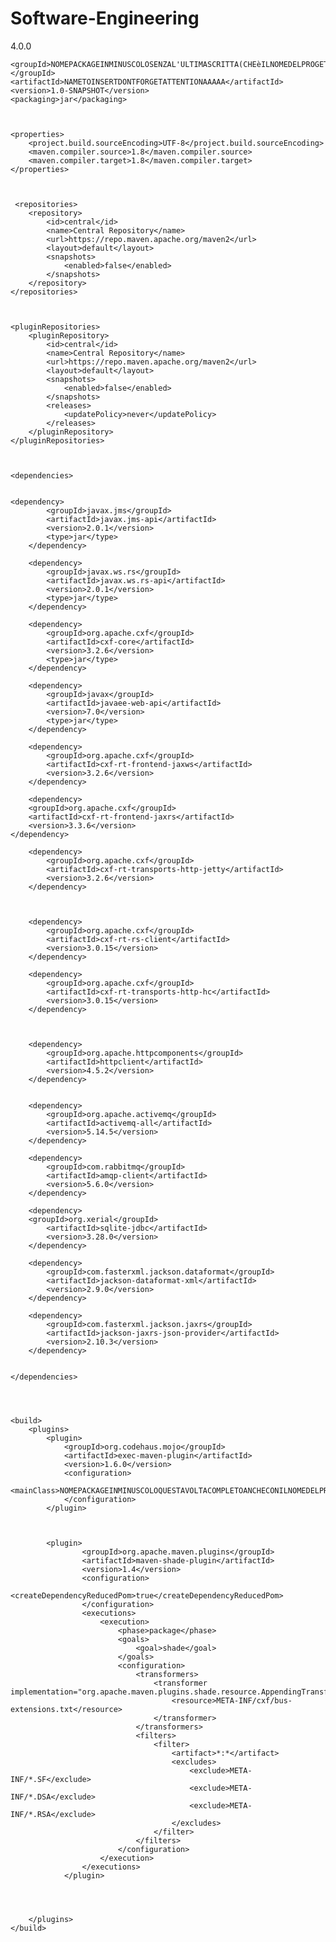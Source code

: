 # Software-Engineering



<?xml version="1.0" encoding="UTF-8"?>
<project xmlns="http://maven.apache.org/POM/4.0.0" xmlns:xsi="http://www.w3.org/2001/XMLSchema-instance" xsi:schemaLocation="http://maven.apache.org/POM/4.0.0
http://maven.apache.org/xsd/maven-4.0.0.xsd">
    <modelVersion>4.0.0</modelVersion>
    
    
    
    
    <groupId>NOMEPACKAGEINMINUSCOLOSENZAL'ULTIMASCRITTA(CHEèILNOMEDELPROGETTO)</groupId> 
    <artifactId>NAMETOINSERTDONTFORGETATTENTIONAAAAA</artifactId>
    <version>1.0-SNAPSHOT</version>
    <packaging>jar</packaging>
    
    
    
    <properties>
        <project.build.sourceEncoding>UTF-8</project.build.sourceEncoding>
        <maven.compiler.source>1.8</maven.compiler.source>
        <maven.compiler.target>1.8</maven.compiler.target>
    </properties>
    
    
    
     <repositories>
        <repository>
            <id>central</id>
            <name>Central Repository</name>
            <url>https://repo.maven.apache.org/maven2</url>
            <layout>default</layout>
            <snapshots>
                <enabled>false</enabled>
            </snapshots>
        </repository>
    </repositories>
    
    
    
    <pluginRepositories>
        <pluginRepository>
            <id>central</id>
            <name>Central Repository</name>
            <url>https://repo.maven.apache.org/maven2</url>
            <layout>default</layout>
            <snapshots>
                <enabled>false</enabled>
            </snapshots>
            <releases>
                <updatePolicy>never</updatePolicy>
            </releases>
        </pluginRepository>
    </pluginRepositories>
    
    
    
    <dependencies>
    
    
	<dependency>
            <groupId>javax.jms</groupId>
            <artifactId>javax.jms-api</artifactId>
            <version>2.0.1</version>
            <type>jar</type>
        </dependency>
        
        <dependency>
            <groupId>javax.ws.rs</groupId>
            <artifactId>javax.ws.rs-api</artifactId>
            <version>2.0.1</version>
            <type>jar</type>
        </dependency>
        
        <dependency>
            <groupId>org.apache.cxf</groupId>
            <artifactId>cxf-core</artifactId>
            <version>3.2.6</version>
            <type>jar</type>
        </dependency>
        
        <dependency>
            <groupId>javax</groupId>
            <artifactId>javaee-web-api</artifactId>
            <version>7.0</version>
            <type>jar</type>
        </dependency>
        
        <dependency>
            <groupId>org.apache.cxf</groupId>
            <artifactId>cxf-rt-frontend-jaxws</artifactId>
            <version>3.2.6</version>
        </dependency>
        
        <dependency>
	    <groupId>org.apache.cxf</groupId>
	    <artifactId>cxf-rt-frontend-jaxrs</artifactId>
	    <version>3.3.6</version>
	</dependency>
		
        <dependency>
            <groupId>org.apache.cxf</groupId>
            <artifactId>cxf-rt-transports-http-jetty</artifactId>
            <version>3.2.6</version>
        </dependency>
        
        
        
        <dependency>
            <groupId>org.apache.cxf</groupId>
            <artifactId>cxf-rt-rs-client</artifactId>
            <version>3.0.15</version>
        </dependency>
        
        <dependency>
            <groupId>org.apache.cxf</groupId>
            <artifactId>cxf-rt-transports-http-hc</artifactId>
            <version>3.0.15</version>
        </dependency>
        
         
        
        <dependency>
            <groupId>org.apache.httpcomponents</groupId>
            <artifactId>httpclient</artifactId>
            <version>4.5.2</version>
        </dependency>
        
        
        <dependency>
            <groupId>org.apache.activemq</groupId>
            <artifactId>activemq-all</artifactId>
            <version>5.14.5</version>
        </dependency>
        
        <dependency>
            <groupId>com.rabbitmq</groupId>
            <artifactId>amqp-client</artifactId>
            <version>5.6.0</version>
        </dependency>
        
        <dependency>
	    <groupId>org.xerial</groupId>
            <artifactId>sqlite-jdbc</artifactId>
            <version>3.28.0</version>
        </dependency>
        
        <dependency>
            <groupId>com.fasterxml.jackson.dataformat</groupId>
            <artifactId>jackson-dataformat-xml</artifactId>
            <version>2.9.0</version>
        </dependency>
        
        <dependency>
            <groupId>com.fasterxml.jackson.jaxrs</groupId>
            <artifactId>jackson-jaxrs-json-provider</artifactId>
            <version>2.10.3</version>
        </dependency>
       
        
    </dependencies>
    
    
    
    
    <build>
        <plugins>
            <plugin>
                <groupId>org.codehaus.mojo</groupId>
                <artifactId>exec-maven-plugin</artifactId>
                <version>1.6.0</version>
                <configuration>
                    <mainClass>NOMEPACKAGEINMINUSCOLOQUESTAVOLTACOMPLETOANCHECONILNOMEDELPROGETTO.NOMEDELLACLASSECHEESEGUEILMAINCIOEDOVESTAILMAIN.Server</mainClass>
                </configuration>
            </plugin>
            
            
            
            <plugin>
                    <groupId>org.apache.maven.plugins</groupId>
                    <artifactId>maven-shade-plugin</artifactId>
                    <version>1.4</version>
                    <configuration>
                        <createDependencyReducedPom>true</createDependencyReducedPom>
                    </configuration>
                    <executions>
                        <execution>
                            <phase>package</phase>
                            <goals>
                                <goal>shade</goal>
                            </goals>
                            <configuration>
                                <transformers>
                                    <transformer implementation="org.apache.maven.plugins.shade.resource.AppendingTransformer">
                                        <resource>META-INF/cxf/bus-extensions.txt</resource>
                                    </transformer>
                                </transformers>
                                <filters>
                                    <filter>
                                        <artifact>*:*</artifact>
                                        <excludes>
                                            <exclude>META-INF/*.SF</exclude>
                                            <exclude>META-INF/*.DSA</exclude>
                                            <exclude>META-INF/*.RSA</exclude>
                                        </excludes>
                                    </filter>
                                </filters>
                            </configuration>
                        </execution>
                    </executions>
                </plugin>
                
                
                
                
        </plugins>
    </build>   
</project>
